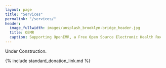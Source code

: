 ```yaml
---
layout: page
title: "Services"
permalink: "/services/"
header:
  image_fullwidth: images/unsplash_brooklyn-bridge_header.jpg
  title: OEMR
  caption: Supporting OpenEMR, a Free Open Source Electronic Health Record
---
```


Under Construction.

{% include standard_donation_link.md %}
